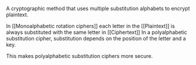 
A cryptographic method that uses multiple substitution alphabets to encrypt plaintext.

In [[Monoalphabetic rotation ciphers]] each letter in the [[Plaintext]] is always substituted with the same letter in [[Ciphertext]]
In a polyalphabetic substitution cipher, substitution depends on the position of the letter and a key.

This makes polyalphabetic substitution ciphers more secure.
